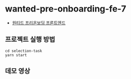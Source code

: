 # wanted-pre-onboarding-fe-7

+ [원티드 프리온보딩 프론트엔드](https://github.com/walking-sunset/selection-task)

## 프로젝트 실행 방법
```
cd selection-task
yarn start
```
## 데모 영상
